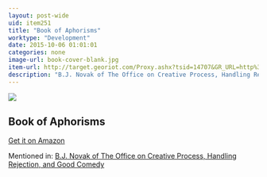 ```yaml
---
layout: post-wide
uid: item251
title: "Book of Aphorisms"
worktype: "Development"
date: 2015-10-06 01:01:01
categories: none
image-url: book-cover-blank.jpg
item-url: http://target.georiot.com/Proxy.ashx?tsid=14707&GR_URL=http%3A%2F%2Fwww.amazon.com%2FThe-Bed-Procrustes-Philosophical-Practical%2Fdp%2F1400069971%2F
description: "B.J. Novak of The Office on Creative Process, Handling Rejection, and Good Comedy"
---
```

<a href="http://target.georiot.com/Proxy.ashx?tsid=14707&GR_URL=http%3A%2F%2Fwww.amazon.com%2FThe-Bed-Procrustes-Philosophical-Practical%2Fdp%2F1400069971%2F" target="blank"><img src="../../../../img/thumbs/book-cover-blank.jpg" class="prod-img"></a>
<h2>Book of Aphorisms</h2>
<p><a href="http://target.georiot.com/Proxy.ashx?tsid=14707&GR_URL=http%3A%2F%2Fwww.amazon.com%2FThe-Bed-Procrustes-Philosophical-Practical%2Fdp%2F1400069971%2F" target="blank">Get it on Amazon</a><p>
<p>Mentioned in: <a href="http://fourhourworkweek.com/2015/11/25/bj-novak/" target="blank">B.J. Novak of The Office on Creative Process, Handling Rejection, and Good Comedy</a></p>
